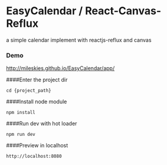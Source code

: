 # EasyCalendar / React-Canvas-Reflux
a simple calendar implement with reactjs-reflux and canvas

### Demo
http://mileskies.github.io/EasyCalendar/app/

####Enter the project dir
```
cd {project_path}
```

####Install node module
```
npm install
```

####Run dev with hot loader
```
npm run dev
```

####Preview in localhost
```
http://localhost:8080
```
